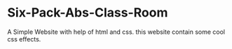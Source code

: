 # Six-Pack-Abs-Class-Room
A Simple Website  with help of html and css.
this website contain some cool css effects.

